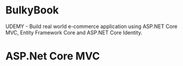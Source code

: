 # BulkyBook
 UDEMY - Build real world e-commerce application using ASP.NET Core MVC, Entity Framework Core and ASP.NET Core Identity.

# ASP.Net Core MVC
